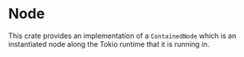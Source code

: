 # Node

This crate provides an implementation of a `ContainedNode` which is an instantiated node along the Tokio runtime that it is running in.
